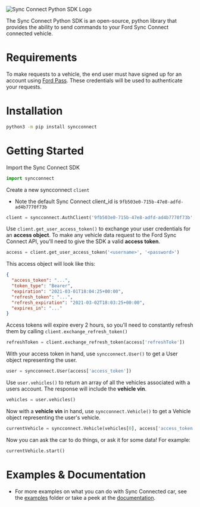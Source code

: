 ![Sync Connect Python SDK Logo](https://user-images.githubusercontent.com/35158392/111222780-4bf1bb80-85aa-11eb-8be2-271ae5f32936.png)

The Sync Connect Python SDK is an open-source, python library that provides the ability to send commands to your Ford Sync Connect connected vehicle.

# Requirements
To make requests to a vehicle, the end user must have signed up for an account using [Ford Pass](https://owner.ford.com/fordpass/fordpass-sync-connect.html). These credentials will be used to authenticate your requests.

# Installation
```sh
python3 -m pip install syncconnect
```
# Getting Started

Import the Sync Connect SDK
```python
import syncconnect
```

Create a new syncconnect `client`
- Note the default Sync Connect client_id is 
`9fb503e0-715b-47e8-adfd-ad4b7770f73b`

```python
client = syncconnect.AuthClient('9fb503e0-715b-47e8-adfd-ad4b7770f73b', None, None)
```

Use `client.get_user_access_token()` to exchange your user credentials for an **access object**. To make any vehicle data request to the Ford Sync Connect API, you'll need to give the SDK a valid **access token**. 

```python
access = client.get_user_access_token('<username>', '<password>')
```

This access object will look like this:

```json
{
  "access_token": "...",
  "token_type": "Bearer",
  "expiration": "2021-03-01T18:04:25+00:00",
  "refresh_token": "...",
  "refresh_expiration": "2021-03-02T18:03:25+00:00",
  "expires_in": "..."
}
```

Access tokens will expire every 2 hours, so you'll need to constantly refresh them by calling `client.exchange_refresh_token()`

```python
refreshToken = client.exchange_refresh_token(access['refreshToke'])
```

With your access token in hand, use `syncconnect.User()` to get a User object representing the user.
```python
user = syncconnect.User(access['access_token'])
```

Use `user.vehicles()` to return an array of all the vehicles associated with a users account. The response will include the **vehicle vin**.
```python
vehicles = user.vehicles()
```

Now with a **vehicle vin** in hand, use `syncconnect.Vehicle()` to get a Vehicle object representing the user's vehicle.
```python
currentVehicle = syncconnect.Vehicle(vehicles[0], access['access_token'])
```

Now you can ask the car to do things, or ask it for some data! For example:
```python
currentVehicle.start()
```

# Examples & Documentation
* For more examples on what you can do with Sync Connected car, see the [examples](/examples) folder or take a peek at the [documentation](https://ianjwhite99.github.io/sync-connect-sdk/).
